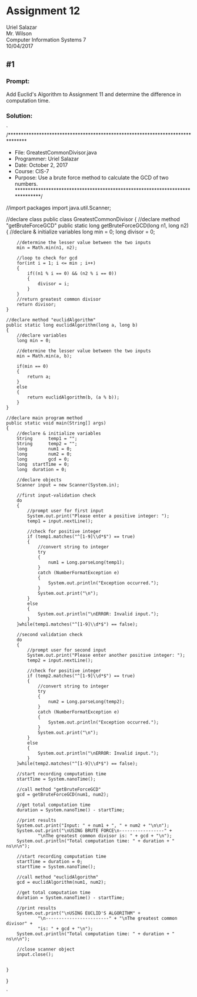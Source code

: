# Assignment 12

Uriel Salazar  
Mr. Wilson  
Computer Information Systems 7  
10/04/2017

## &#35;1

### Prompt:

Add Euclid's Algorithm to Assignment 11 and determine the difference in computation time.

### Solution:

`
/*******************************************************************************
 * File:       GreatestCommonDivisor.java
 * Programmer: Uriel Salazar
 * Date:       October 2, 2017
 * Course:     CIS-7
 * Purpose:    Use a brute force method to calculate the GCD of two numbers.
 ******************************************************************************/

//import packages
import java.util.Scanner;

//declare class
public class GreatestCommonDivisor
{
    //declare method "getBruteForceGCD"
    public static long getBruteForceGCD(long n1, long n2)
    {
        //declare & initialize variables
        long min = 0;
        long divisor = 0;

        //determine the lesser value between the two inputs
        min = Math.min(n1, n2);

        //loop to check for gcd
        for(int i = 1; i <= min ; i++)
        {
            if((n1 % i == 0) && (n2 % i == 0))
            {
                divisor = i;
            }
        }
        //return greatest common divisor
        return divisor;
    }

    //declare method "euclidAlgorithm"
    public static long euclidAlgorithm(long a, long b)
    {
        //declare variables
        long min = 0;

        //determine the lesser value between the two inputs
        min = Math.min(a, b);

        if(min == 0)
        {
            return a;
        }
        else
        {
            return euclidAlgorithm(b, (a % b));
        }
    }

    //declare main program method
    public static void main(String[] args)
    {
        //declare & initialize variables
        String      temp1 = "";
        String      temp2 = "";
        long        num1 = 0;
        long        num2 = 0;
        long        gcd = 0;
        long  startTime = 0;
        long  duration = 0;

        //declare objects
        Scanner input = new Scanner(System.in);

        //first input-validation check
        do
        {
            //prompt user for first input
            System.out.print("Please enter a positive integer: ");
            temp1 = input.nextLine();

            //check for positive integer
            if (temp1.matches("^[1-9]\\d*$") == true)
            {
                //convert string to integer
                try
                {
                    num1 = Long.parseLong(temp1);
                }
                catch (NumberFormatException e)
                {
                    System.out.println("Exception occurred.");
                }
                System.out.print("\n");
            }
            else
            {
                System.out.println("\nERROR: Invalid input.");
            }
        }while(temp1.matches("^[1-9]\\d*$") == false);

        //second validation check
        do
        {
            //prompt user for second input
            System.out.print("Please enter another positive integer: ");
            temp2 = input.nextLine();

            //check for positive integer
            if (temp2.matches("^[1-9]\\d*$") == true)
            {
                //convert string to integer
                try
                {
                    num2 = Long.parseLong(temp2);
                }
                catch (NumberFormatException e)
                {
                    System.out.println("Exception occurred.");
                }
                System.out.print("\n");
            }
            else
            {
                System.out.println("\nERROR: Invalid input.");
            }
        }while(temp2.matches("^[1-9]\\d*$") == false);

        //start recording computation time
        startTime = System.nanoTime();

        //call method "getBruteForceGCD"
        gcd = getBruteForceGCD(num1, num2);

        //get total computation time
        duration = System.nanoTime() - startTime;

        //print results
        System.out.print("Input: " + num1 + ", " + num2 + "\n\n");
        System.out.print("\nUSING BRUTE FORCE\n-----------------" +
                "\nThe greatest common divisor is: " + gcd + "\n");
        System.out.println("Total computation time: " + duration + " ns\n\n");

        //start recording computation time
        startTime = duration = 0;
        startTime = System.nanoTime();

        //call method "euclidAlgorithm"
        gcd = euclidAlgorithm(num1, num2);

        //get total computation time
        duration = System.nanoTime() - startTime;

        //print results
        System.out.print("\nUSING EUCLID'S ALGORITHM" +
                "\n------------------------" + "\nThe greatest common divisor" +
                "is: " + gcd + "\n");
        System.out.println("Total computation time: " + duration + " ns\n\n");

        //close scanner object
        input.close();


    }
}

`